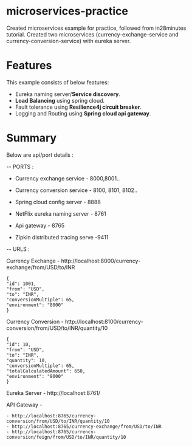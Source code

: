 # microservices-practice
Created microservices example for practice, followed from in28minutes tutorial.
Created two microservices (currency-exchange-service and currency-conversion-service) with eureka server.

# Features
This example consists of  below features:
-  Eureka naming server/**Service discovery**.
-  **Load Balancing** using spring cloud.
-  Fault tolerance using **Resilience4j circuit breaker**.
-  Logging and Routing using **Spring cloud api gateway**.

# Summary
Below are api/port details :

-- PORTS :

- Currency exchange service - 8000,8001..
- Currency conversion service - 8100, 8101, 8102..

- Spring cloud config server - 8888
- NetFlix eureka naming server - 8761
- Api gateway - 8765
- Zipkin distributed tracing serve -9411


-- URLS :

Currency Exchange -
	http://localhost:8000/currency-exchange/from/USD/to/INR

	{
	"id": 1001,
	"from": "USD",
	"to": "INR",
	"conversionMultiple": 65,
	"environment": "8000"
	}

Currency Conversion -
	http://localhost:8100/currency-conversion/from/USD/to/INR/quantity/10
	
	{
	"id": 10,
	"from": "USD",
	"to": "INR",
	"quantity": 10,
	"conversionMultiple": 65,
	"totalCalculatedAmount": 650,
	"environment": "8000"
	}
	
	
Eureka Server -
	http://localhost:8761/
	
API Gateway -

	- http://localhost:8765/currency-conversion/from/USD/to/INR/quantity/10
	- http://localhost:8765/currency-exchange/from/USD/to/INR
	- http://localhost:8765/currency-conversion/feign/from/USD/to/INR/quantity/10

